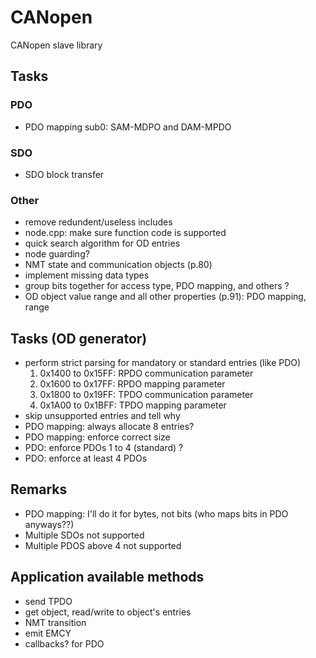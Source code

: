 # CANopen
CANopen slave library

## Tasks
### PDO
- PDO mapping sub0: SAM-MDPO and DAM-MPDO

### SDO
- SDO block transfer

### Other
- remove redundent/useless includes
- node.cpp: make sure function code is supported
- quick search algorithm for OD entries
- node guarding?
- NMT state and communication objects (p.80)
- implement missing data types
- group bits together for access type, PDO mapping, and others ?
- OD object value range and all other properties (p.91): PDO mapping, range

## Tasks (OD generator)
- perform strict parsing for mandatory or standard entries (like PDO)
    1. 0x1400 to 0x15FF: RPDO communication parameter
    2. 0x1600 to 0x17FF: RPDO mapping parameter
    3. 0x1800 to 0x19FF: TPDO communication parameter
    3. 0x1A00 to 0x1BFF: TPDO mapping parameter
- skip unsupported entries and tell why
- PDO mapping: always allocate 8 entries?
- PDO mapping: enforce correct size
- PDO: enforce PDOs 1 to 4 (standard) ?
- PDO: enforce at least 4 PDOs

## Remarks
- PDO mapping: I'll do it for bytes, not bits (who maps bits in PDO anyways??)
- Multiple SDOs not supported
- Multiple PDOS above 4 not supported

## Application available methods
- send TPDO
- get object, read/write to object's entries
- NMT transition
- emit EMCY
- callbacks? for PDO
